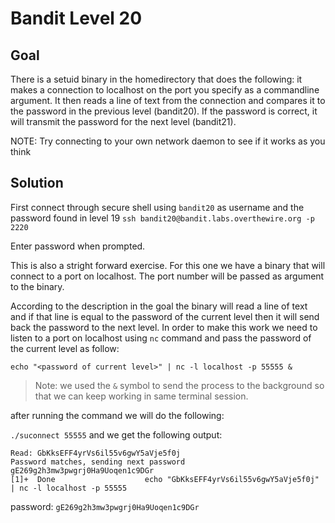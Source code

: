 # Bandit Level 20

## Goal
There is a setuid binary in the homedirectory that does the following: it makes a connection to localhost on the port you specify as a commandline argument. It then reads a line of text from the connection and compares it to the password in the previous level (bandit20). If the password is correct, it will transmit the password for the next level (bandit21).

NOTE: Try connecting to your own network daemon to see if it works as you think

## Solution
First connect through secure shell using `bandit20` as username and the password found in level 19
`ssh bandit20@bandit.labs.overthewire.org -p 2220`

Enter password when prompted.

This is also a stright forward exercise. For this one we have a binary that will connect to a port on localhost. The port number will be passed as argument to the binary.

According to the description in the goal the binary will read a line of text and if that line is equal to the password of the current level then it will send back the password to the next level. In order to make this work we need to listen to a port on localhost using `nc` command and pass the password of the current level as follow:

`echo "<password of current level>" | nc -l localhost -p 55555 &`

> Note: we used the `&` symbol to send the process to the background so that we can keep working in same terminal session.

after running the command we will do the following:

`./suconnect 55555` and we get the following output:

```
Read: GbKksEFF4yrVs6il55v6gwY5aVje5f0j
Password matches, sending next password
gE269g2h3mw3pwgrj0Ha9Uoqen1c9DGr
[1]+  Done                    echo "GbKksEFF4yrVs6il55v6gwY5aVje5f0j" | nc -l localhost -p 55555
```


password: `gE269g2h3mw3pwgrj0Ha9Uoqen1c9DGr`